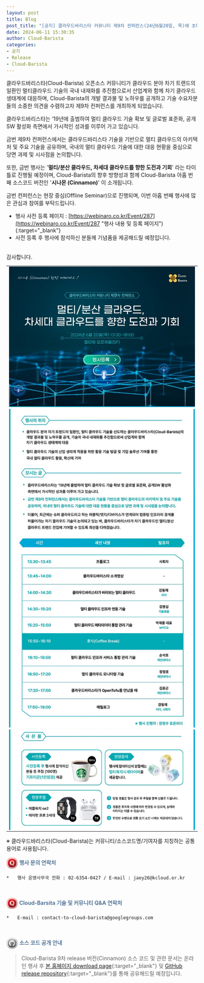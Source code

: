 ```yaml
---
layout: post
title: Blog
post_title: "[공지] 클라우드바리스타 커뮤니티 제9차 컨퍼런스(24년6월20일, 목)에 초대합니다"
date: 2024-06-11 15:30:35
author: Cloud-Barista
categories: 
- 공지
- Release
- Cloud-Barista
---
```


클라우드바리스타(Cloud-Barista) 오픈소스 커뮤니티가 클라우드 분야 차기 트랜드의 일환인 멀티클라우드 기술의 국내 내재화를 추진함으로서 산업계와 함께 차기 클라우드 생태계에 대응하며, Cloud-Barista의 개발 결과물 및 노하우를 공개하고 기술 수요자분들의 소중한 의견을 수렴하고자 제9차 컨퍼런스를 개최하게 되었습니다.
<br>

클라우드바리스타는 ‘19년에 출범하여 멀티 클라우드 기술 확보 및 글로벌 표준화, 공개SW 활성화 측면에서 가시적인 성과를 이루어 가고 있습니다.<br>

금번 제9차 컨퍼런스에서는 클라우드바리스타 기술을 기반으로 멀티 클라우드의 아키텍처 및 주요 기술을 공유하며, 국내의 멀티 클라우드 기술에 대한 대응 현황을 중심으로 당면 과제 및 시사점을 논의합니다.

또한, 금번 행사는 '**멀티/분산 클라우드, 차세대 클라우드를 향한 도전과 기회**' 라는 타이틀로 진행될 예정이며, Cloud-Barista의 향후 방향성과 함께 Cloud-Barista 아홉 번째 소스코드 버전인 '**시나몬 (Cinnamon)**' 이 소개됩니다.
<br>
<!--more-->

금번 컨퍼런스는 현장 중심(Offline Seminar)으로 진행되며, 이번 아홉 번째 행사에 많은 관심과 참여를 부탁드립니다.
  - 행사 사전 등록 페이지 : [https://webinaro.co.kr/Event/287](https://webinaro.co.kr/Event/287 "행사 내용 및 등록 페이지"){:target="_blank"}
  - 사전 등록 후 행사에 참석하신 분들께 기념품을 제공해드릴 예정입니다.

<br>
감사합니다.
<br>

<center>
<table width="760" id="Table_01" border="0" cellspacing="0" cellpadding="0">
	<tbody>
    <tr>
		<td>
			<a href="https://webinaro.co.kr/Event/255" target="_blank"><img width="760" style="display: block;" alt="" src="/assets/img/blog/9th-conference/edm-1-760x573.jpg" border="0"></a>
        </td>
	</tr>
    <tr>
		<td>
			<a href="https://webinaro.co.kr/Event/255" target="_blank"><img width="760" style="display: block;" alt="" src="/assets/img/blog/9th-conference/edm-2-760x1300.jpg" border="0"></a>
        </td>
	</tr>
    <tr>
		<td>
			<a href="https://webinaro.co.kr/Event/255" target="_blank"><img width="760" style="display: block;" alt="" src="/assets/img/blog/9th-conference/edm-3-760x410.jpg" border="0"></a>
        </td>
	</tr>    
    </tbody>
</table>
</center>
 ※ 클라우드바리스타(Cloud-Barista)는 커뮤니티/소스코드명/기여자를 지칭하는 공통 용어로 사용됩니다.

<br>

<span style="color:#557799"><img src="/assets/img/blog/2nd-conference/Quora-Icon_22095.png" width="30" height="30" style="border:0px;vertical-align:middle">
**행사 문의 연락처**
</span>
 
    *	행사 운영사무국 전화 : 02-6354-0427 / E-mail : jaey26@kcloud.or.kr

<br>

<span style="color:#557799"><img src="/assets/img/blog/2nd-conference/Quora-Icon_22095.png" width="30" height="30" style="border:0px;vertical-align:middle">
**Cloud-Barsita 기술 및 커뮤니티 Q&A 연락처**
</span>

    *	E-mail : contact-to-cloud-barista@googlegroups.com

<br>

<span style="color:#557799"><img src="/assets/img/blog/2nd-conference/Github-Icon_22102.png" width="30" height="30" style="border:0px;vertical-align:middle">
**소스 코드 공개 안내**
</span>

   > Cloud-Barista 9차 release 버전(Cinnamon) 소스 코드 및 관련 문서는 온라인 행사 후 [본 홈페이지 download page](https://cloud-barista.github.io/download/ "본 홈페이지 download page"){:target="_blank"}
    및 [GitHub release repository](https://github.com/cloud-barista/cloud-barista "Cloud-Barista release"){:target="_blank"}를 통해 공유해드릴 예정입니다.
